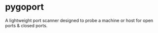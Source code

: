 # pygoport
A lightweight port scanner designed to probe a machine or host for open ports &amp; closed ports.
